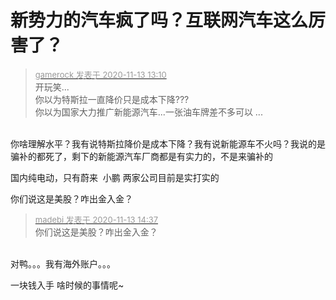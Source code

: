 # 新势力的汽车疯了吗？互联网汽车这么厉害了？


<div class="quote"><blockquote><font size="2"><a href="https://www.hostloc.com/forum.php?mod=redirect&amp;goto=findpost&amp;pid=9448082&amp;ptid=766121" target="_blank"><font color="#999999">gamerock 发表于 2020-11-13 13:10</font></a></font><br />
开玩笑...<br />
你以为特斯拉一直降价只是成本下降???<br />
你以为国家大力推广新能源汽车...一张油车牌差不多可以 ...</blockquote></div><br />
你啥理解水平？我有说特斯拉降价是成本下降？我有说新能源车不火吗？我说的是骗补的都死了，剩下的新能源汽车厂商都是有实力的，不是来骗补的

国内纯电动，只有蔚来&nbsp;&nbsp;小鹏 两家公司目前是实打实的

你们说这是美股？咋出金入金？

<div class="quote"><blockquote><font size="2"><a href="https://www.hostloc.com/forum.php?mod=redirect&amp;goto=findpost&amp;pid=9448503&amp;ptid=766121" target="_blank"><font color="#999999">madebi 发表于 2020-11-13 14:37</font></a></font><br />
你们说这是美股？咋出金入金？</blockquote></div><br />
对鸭。。。我有海外账户。。。

一块钱入手 啥时候的事情呢~

